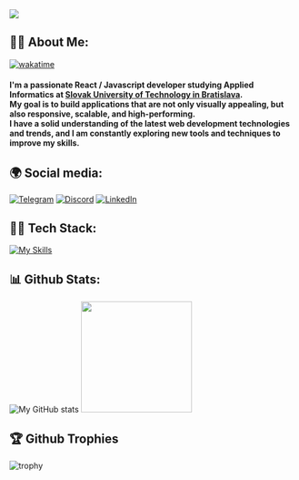 <img src="https://cdnb.artstation.com/p/assets/images/images/048/282/733/original/exceptrea-gamerroom-1-revisioned-0.gif?1649761105" />

## 🙋‍♂️ About Me:
[![wakatime](https://wakatime.com/badge/user/b7b5b4c4-21c7-453f-b0ba-346d985e4fc7.svg?style=for-the-badge)](https://wakatime.com/@b7b5b4c4-21c7-453f-b0ba-346d985e4fc7)
#### I'm a passionate React / Javascript developer studying Applied Informatics at [Slovak University of Technology in Bratislava](https://www.stuba.sk/). <br/> My goal is to build applications that are not only visually appealing, but also responsive, scalable, and high-performing. <br/> I have a solid understanding of the latest web development technologies and trends, and I am constantly exploring new tools and techniques to improve my skills.

<!-- ## 🕒 Wakatime:
<img src="https://wakatime.com/share/@ihrow/ac7cf148-06a7-4e47-a6f3-a61dd08e6c17.svg" height=250 /> -->


## 🌍 Social media:

[![Telegram](https://img.shields.io/badge/-Telegram-2AABEE?logo=telegram&logoColor=white&style=for-the-badge)](https://t.me/ihrow) [![Discord](https://img.shields.io/badge/-Discord-7289DA?logo=discord&logoColor=white&style=for-the-badge)](https://discord.com/users/282945545356574720) [![LinkedIn](https://img.shields.io/badge/-LinkedIn-0077B5?logo=linkedin&logoColor=white&style=for-the-badge)](https://www.linkedin.com/in/ihrow/) 

## 👨‍💻 Tech Stack:

[![My Skills](https://skillicons.dev/icons?i=html,css,tailwindcss,js,vue,react,git)](https://skillicons.dev)

## 📊 Github Stats:

![My GitHub stats](https://github-readme-stats.vercel.app/api?username=ihrow&show_icons=true&bg_color=0,6725f2,df34ce&title_color=fff&text_color=fff&hide_border=true) 
<img src="https://github-readme-stats.vercel.app/api/top-langs/?username=ihrow&layout=compact&bg_color=0,db33cf,6725f2&title_color=fff&text_color=fff&hide_border=true" height=195/>

## 🏆 Github Trophies
![trophy](https://github-profile-trophy.vercel.app/?username=ihrow&rank=SECRET,S,AAA,SS,SSS,AA,A,B&margin-w=10&no-frame=true&no-bg=true&theme=darkhub)

